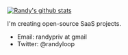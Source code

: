 [![Randy's github stats](https://github-readme-stats.vercel.app/api?username=djyde)](https://github.com/anuraghazra/github-readme-stats)

I'm creating open-source SaaS projects.

- Email: randypriv at gmail
- Twitter: @randyloop
